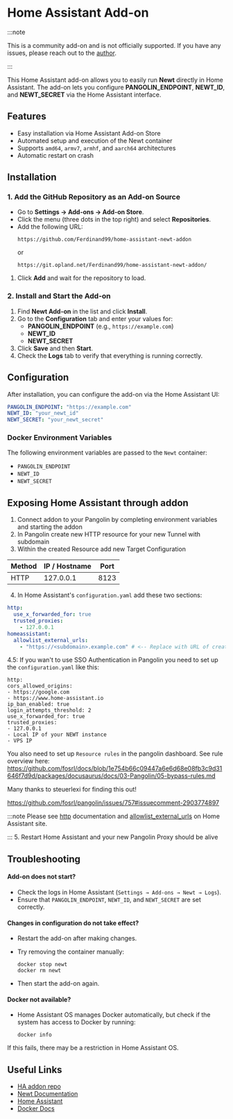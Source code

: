 # Home Assistant Add-on

:::note

This is a community add-on and is not officially supported. If you have any issues, please reach out to the [author](https://github.com/Ferdinand99/home-assistant-newt-addon).

:::

This Home Assistant add-on allows you to easily run **Newt** directly in Home Assistant. The add-on lets you configure **PANGOLIN_ENDPOINT**, **NEWT_ID**, and **NEWT_SECRET** via the Home Assistant interface.

## Features

- Easy installation via Home Assistant Add-on Store
- Automated setup and execution of the Newt container
- Supports `amd64`, `armv7`, `armhf`, and `aarch64` architectures
- Automatic restart on crash

## Installation

### **1. Add the GitHub Repository as an Add-on Source**

- Go to **Settings → Add-ons → Add-on Store**.
- Click the menu (three dots in the top right) and select **Repositories**.
- Add the following URL:
  ```
  https://github.com/Ferdinand99/home-assistant-newt-addon
  ```
  or
  ```
  https://git.opland.net/Ferdinand99/home-assistant-newt-addon/
  ```

1. Click **Add** and wait for the repository to load.

### **2. Install and Start the Add-on**

1. Find **Newt Add-on** in the list and click **Install**.
2. Go to the **Configuration** tab and enter your values for:
   - **PANGOLIN_ENDPOINT** (e.g., `https://example.com`)
   - **NEWT_ID**
   - **NEWT_SECRET**
3. Click **Save** and then **Start**.
4. Check the **Logs** tab to verify that everything is running correctly.

## **Configuration**

After installation, you can configure the add-on via the Home Assistant UI:

```yaml
PANGOLIN_ENDPOINT: "https://example.com"
NEWT_ID: "your_newt_id"
NEWT_SECRET: "your_newt_secret"
```

### **Docker Environment Variables**

The following environment variables are passed to the `Newt` container:

- `PANGOLIN_ENDPOINT`
- `NEWT_ID`
- `NEWT_SECRET`

## Exposing Home Assistant through addon
1. Connect addon to your Pangolin by completing environment variables and starting the addon
2. In Pangolin create new HTTP resource for your new Tunnel with subdomain
3. Within the created Resource add new Target Configuration

| Method | IP / Hostname | Port |
| --- | ----------- | --- |
| HTTP | 127.0.0.1 | 8123 |

4. In Home Assistant's `configuration.yaml` add these two sections:
```yaml
http:
  use_x_forwarded_for: true
  trusted_proxies:
    - 127.0.0.1
homeassistant:
  allowlist_external_urls:
    - "https://<subdomain>.example.com" # <-- Replace with URL of created resource in Pangolin
```

4.5: If you wan't to use SSO Authentication in Pangolin you need to set up the `configuration.yaml` like this:
```
http:
cors_allowed_origins:
- https://google.com
- https://www.home-assistant.io
ip_ban_enabled: true
login_attempts_threshold: 2
use_x_forwarded_for: true
trusted_proxies:
- 127.0.0.1
- Local IP of your NEWT instance
- VPS IP
```
You also need to set up `Resource rules` in the pangolin dashboard. See rule overview here:
https://github.com/fosrl/docs/blob/1e754b66c09447a6e6d68e08fb3c9d31646f7d9d/packages/docusaurus/docs/03-Pangolin/05-bypass-rules.md

Many thanks to steuerlexi for finding this out!

https://github.com/fosrl/pangolin/issues/757#issuecomment-2903774897

:::note
Please see [http](https://www.home-assistant.io/integrations/http/) documentation and [allowlist_external_urls](https://www.home-assistant.io/integrations/homeassistant/#external_url) on Home Assistant site.

:::
5. Restart Home Assistant and your new Pangolin Proxy should be alive


## Troubleshooting

#### **Add-on does not start?**

- Check the logs in Home Assistant (`Settings → Add-ons → Newt → Logs`).
- Ensure that `PANGOLIN_ENDPOINT`, `NEWT_ID`, and `NEWT_SECRET` are set correctly.

#### **Changes in configuration do not take effect?**

- Restart the add-on after making changes.
- Try removing the container manually:

  ```shell
  docker stop newt
  docker rm newt
  ```

- Then start the add-on again.

#### **Docker not available?**

- Home Assistant OS manages Docker automatically, but check if the system has access to Docker by running:
  ```shell
  docker info
  ```

If this fails, there may be a restriction in Home Assistant OS.

## Useful Links

- [HA addon repo](https://github.com/Ferdinand99/home-assistant-newt-addon)
- [Newt Documentation](https://docs.fossorial.io/Newt/overview)
- [Home Assistant](https://www.home-assistant.io/)
- [Docker Docs](https://docs.docker.com/)
